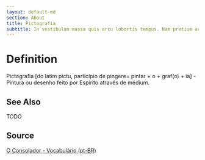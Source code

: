 ```yaml
---
layout: default-md
section: About
title: Pictografia
subtitle: In vestibulum massa quis arcu lobortis tempus. Nam pretium arcu in odio vulputate luctus.
---
```


# Definition
Pictografia [do latim pictu, particípio de pingere= pintar + o + graf(o) + ia] - Pintura ou desenho feito por Espírito através de médium.

## See Also
TODO

## Source
[O Consolador - Vocabulário (pt-BR)](http://www.oconsolador.com.br/linkfixo/vocabulario/principal.html)
